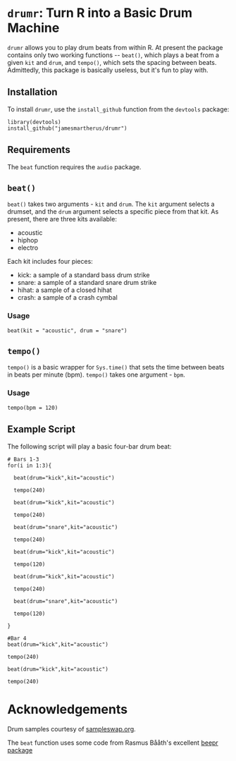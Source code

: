 # `drumr`: Turn R into a Basic Drum Machine

`drumr` allows you to play drum beats from within R. At present the package contains only two working functions -- `beat()`, which plays a beat from a given `kit` and `drum`, and `tempo()`, which sets the spacing between beats. Admittedly, this package is basically useless, but it's fun to play with.

## Installation

To install `drumr`, use the `install_github` function from the `devtools` package:

```
library(devtools)
install_github("jamesmartherus/drumr")
```

## Requirements

The `beat` function requires the `audio` package.

## `beat()`

`beat()` takes two arguments - `kit` and `drum`. The `kit` argument selects a drumset, and the `drum` argument selects a specific piece from that kit. As present, there are three kits available:

- acoustic
- hiphop
- electro

Each kit includes four pieces:

- kick: a sample of a standard bass drum strike
- snare: a sample of a standard snare drum strike
- hihat: a sample of a closed hihat
- crash: a sample of a crash cymbal

### Usage

`beat(kit = "acoustic", drum = "snare")`

## `tempo()`

`tempo()` is a basic wrapper for `Sys.time()` that sets the time between beats in beats per minute (bpm). `tempo()` takes one argument - `bpm`. 

### Usage

`tempo(bpm = 120)`


## Example Script

The following script will play a basic four-bar drum beat: 

```
# Bars 1-3
for(i in 1:3){
  
  beat(drum="kick",kit="acoustic")
  
  tempo(240)
  
  beat(drum="kick",kit="acoustic")
  
  tempo(240)
  
  beat(drum="snare",kit="acoustic")
  
  tempo(240)
  
  beat(drum="kick",kit="acoustic")
  
  tempo(120)
  
  beat(drum="kick",kit="acoustic")
  
  tempo(240)
  
  beat(drum="snare",kit="acoustic")
  
  tempo(120)
  
}

#Bar 4
beat(drum="kick",kit="acoustic")

tempo(240)

beat(drum="kick",kit="acoustic")

tempo(240)
```

# Acknowledgements

Drum samples courtesy of [sampleswap.org](sampleswap.org). 

The `beat` function uses some code from Rasmus Bååth's excellent [beepr package](https://github.com/rasmusab/beepr)
